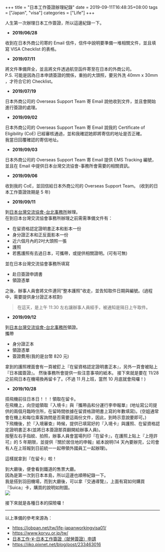 +++
title = "日本工作簽證辦理紀錄"
date = 2019-09-11T16:48:35+08:00
tags = ["Japan", "visa"]
categories = ["Life"]
+++

人生第一次辦理日本工作簽證，所以這邊紀錄一下。  

- **2019/06/28**

收到在日本外商公司寄的 Email 信件，信件中說明要準備一堆相關文件，並且填寫 VISA Checklist 的表格。  

- **2019/07/11**

將文件準備齊全，並且將文件透過航空函件寄至在日本的外商公司。  
P.S. 可能是因為日本申請簽證的關係，重拍的大頭照，要另外洗 40mm x 30mm ，才符合它的 Checklist。  

- **2019/07/19**

日本外商公司的 Overseas Support Team 寄 Email 說他收到文件，並且會開始進行簽證的處理。

- **2019/09/02**

日本外商公司的 Overseas Support Team 寄 Email 說我的 Certificate of Eligibility (CoE) 已經審核通過，並和我確認她即將寄信的地址是否正確。  
我當日回覆確認的寄信地址。  

- **2019/09/03**

日本外商公司的 Overseas Support Team 寄 Email 提供 EMS Tracking 編號，並且在 Email 中提供日本台灣交流協會-事務所會需要的相關資訊。  

- **2019/09/06**

收到我的 CoE，並回信給日本外商公司的 Overseas Support Team。 (收到的日本工作簽證效期是 5 年)  

- **2019/09/11**

到[日本台灣交流協會-台北事務所](https://www.koryu.or.jp/tw/about/taipei/access/)辦理。  
在到日本台灣交流協會事務所辦理之前需需準備文件有：  
- 在留資格認定證明書正本和影本一份  
- 身分證正本和正反面影本一份  
- 近六個月內的2吋大頭照一張  
- 護照  
- 若舊護照有去過日本，可攜帶，或提供相關證明。(可有可無)  

並在日本台灣交流協會事務所填寫  
- 赴日簽證申請書  
- 領證憑單  

之後，辦事人員會將文件連同"整本護照"收走，並告知取件日期與編號。(過程中，需要提供身分證正本核對)  

> 在這天，是上午 11:30 左右讓辦事人員經手，被通知是隔日上午取件。  

- **2019/09/12**

到[日本台灣交流協會-台北事務所](https://www.koryu.or.jp/tw/about/taipei/access/)領證。  
攜帶  
- 身分證正本  
- 領證憑單  
- 簽證費用(我的是台幣 820 元)  

拿到的護照裡面會有一頁被釘上『在留資格認定證明書正本』，另外一頁會被貼上『日本國簽證』。
然後事務所會提供一些注意事項的紙本。
接下來就是要在 11/28 之前飛日本在機場換再留卡了。(不過 11 月上班，當然 10 月底就會飛囉！)

- **2019/10/28**

搭飛機前往日本日！！！領取在留卡。  
在飛機上，向空姐領取『入境卡』與『攜帶品和分運行李申報單』(地址寫公司提供的兩個月臨時住所，在留時間依據在留資格證明書上寫的年數填寫)。(空姐通常會在機上和每位乘客詢問是否需要這兩份文件，因此，到時示意說要即可。)  
下飛機後，於『入境審查』時候，提供已填寫好的『入境卡』與護照、在留資格認定證明書正本(並將日本簽證那頁翻開給辦事人員)。  
按壓左右手指紋、拍照，辦事人員會當場列印『在留卡』，在護照上貼上『上陸許可』的 5 年期限，並提供『關於居住地的申報』紙本說明(14 天內要辦完，公司會有人在上班報到日前統一一起帶領外國員工一起辦理)。  
  
這樣就拿到『在留卡』啦！  
  
到大廳後，便會看到鐵道的售票大廳。  
因為是第一次到日本本島，所以這邊也順帶紀錄一下。  
我是搭到羽田機場，而到大廳後，可以拿『交通導覽』，上面有寫如何購買『Suica』卡，購買的說明如附圖。  
![](https://i.imgur.com/oBKn9KP.jpg)  

接下來就是各種日本的探險囉！

---

以上準備的參考來源為：  

- https://jobpan.net/tw/life-japanworkingvisa01/
- https://www.koryu.or.jp/tw/
- [日本工作-¥-日本工作簽證（就勞簽證）申請](http://eltty.pixnet.net/blog/post/195886998-%E6%97%A5%E6%9C%AC%E5%B7%A5%E4%BD%9C-%C2%A5-%E6%97%A5%E6%9C%AC%E5%B7%A5%E4%BD%9C%E7%B0%BD%E8%AD%89%EF%BC%88%E5%B0%B1%E5%8B%9E%E7%B0%BD%E8%AD%89%EF%BC%89%E7%94%B3%E8%AB%8B)
- https://iiko.pixnet.net/blog/post/233463016
